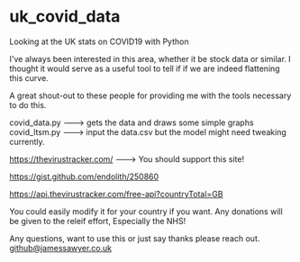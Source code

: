 # uk_covid_data
Looking at the UK stats on COVID19 with Python

I've always been interested in this area, whether it be stock data or similar. I thought it would serve as a useful tool to tell if if we are indeed flattening this curve. 

A great shout-out to these people for providing me with the tools necessary to do this.

covid_data.py ---> gets the data and draws some simple graphs
covid_ltsm.py ---> input the data.csv but the model might need tweaking currently. 


https://thevirustracker.com/
---> You should support this site! 

https://gist.github.com/endolith/250860

https://api.thevirustracker.com/free-api?countryTotal=GB

You could easily modify it for your country if you want. Any donations will be given to the releif effort, Especially the NHS!

Any questions, want to use this or just say thanks please reach out. github@jamessawyer.co.uk
